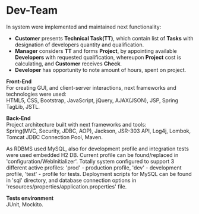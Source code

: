 # Dev-Team

In system were implemented and maintained next functionality:
<ul>
<li><b>Customer</b> presents <b>Technical Task(TT)</b>, which contain list of <b>Tasks</b> with designation of developers quantity and qualification.</li>
<li><b>Manager</b> considers <b>TT</b> and forms <b>Project</b>, by appointing available <b>Developers</b> with requested qualification, whereupon <b>Project</b> cost is calculating, and <b>Customer</b> receives <b>Check</b>.</li>
<li><b>Developer</b> has opportunity to note amount of hours, spent on project.</li>
</ul>

<b>Front-End</b><br />
For creating GUI, and client-server interactions, next frameworks and technologies were used:<br />
HTML5, CSS, Bootstrap, JavaScript, jQuery, AJAX(JSON), JSP, Spring TagLib, JSTL.

<b>Back-End</b><br />
Project architecture built with next frameworks and tools:<br />
Spring(MVC, Security, JDBC, AOP), Jackson, JSR-303 API, Log4j, Lombok, Tomcat JDBC Connection Pool, Maven.

As RDBMS used MySQL, also for development profile and integration tests were used embedded H2 DB.
Current profile can be found/replaced in 'configuration/WebInitializer'.
Totally system configured to support 3 different active profiles: 'prod' - production profile, 'dev' - development profile, 'test' - profile for tests.
Deployment scripts for MySQL can be found in 'sql' directory, and database connection options in 'resources/properties/application.properties' file.

<b>Tests environment</b> <br />
JUnit, Mockito.





